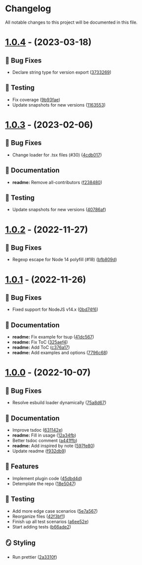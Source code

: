 # Changelog

All notable changes to this project will be documented in this file.

# [1.0.4](https://github.com/favware/esbuild-plugin-version-injector/compare/v1.0.3...v1.0.4) - (2023-03-18)

## 🐛 Bug Fixes

- Declare string type for version export ([3733269](https://github.com/favware/esbuild-plugin-version-injector/commit/3733269f04285f3ace0ca8d27fd2bbda07a145dc))

## 🧪 Testing

- Fix coverage ([9b93fae](https://github.com/favware/esbuild-plugin-version-injector/commit/9b93fae37a9704aaad9383bcfc54a2b2ef99cb3e))
- Update snapshots for new versions ([1163553](https://github.com/favware/esbuild-plugin-version-injector/commit/11635537a5a3bf1c6148adf356632a4dddc033d5))

# [1.0.3](https://github.com/favware/esbuild-plugin-version-injector/compare/v1.0.2...v1.0.3) - (2023-02-06)

## 🐛 Bug Fixes

- Change loader for .tsx files (#30) ([4cdb017](https://github.com/favware/esbuild-plugin-version-injector/commit/4cdb0177a63903cff6036b209ea9833f1248fb9d))

## 📝 Documentation

- **readme:** Remove all-contributors ([f238480](https://github.com/favware/esbuild-plugin-version-injector/commit/f23848070653ec1c6ee0118a5bdf8a3a16c5d336))

## 🧪 Testing

- Update snapshots for new versions ([40786af](https://github.com/favware/esbuild-plugin-version-injector/commit/40786af1b3625b4b230d6bc0527f1fe12548c825))

# [1.0.2](https://github.com/favware/esbuild-plugin-version-injector/compare/v1.0.1...v1.0.2) - (2022-11-27)

## 🐛 Bug Fixes

- Regexp escape for Node 14 polyfill (#18) ([bfb809d](https://github.com/favware/esbuild-plugin-version-injector/commit/bfb809deaecf0e6dd7ae9134734c801e3ed4c604))

# [1.0.1](https://github.com/favware/esbuild-plugin-version-injector/compare/v1.0.0...v1.0.1) - (2022-11-26)

## 🐛 Bug Fixes

- Fixed support for NodeJS v14.x ([0bd74f6](https://github.com/favware/esbuild-plugin-version-injector/commit/0bd74f68017c7d3889bd22f174566f62e782673f))

## 📝 Documentation

- **readme:** Fix example for tsup ([41dc567](https://github.com/favware/esbuild-plugin-version-injector/commit/41dc56701d1b5925dda433445979fea555a6a04f))
- **readme:** Fix ToC ([325aef4](https://github.com/favware/esbuild-plugin-version-injector/commit/325aef4d90db9b7c3661f30a03979b0caf2fc97c))
- **readme:** Add ToC ([c376a17](https://github.com/favware/esbuild-plugin-version-injector/commit/c376a1741b09bbcd11290324598542f8be24da1b))
- **readme:** Add examples and options ([7796c68](https://github.com/favware/esbuild-plugin-version-injector/commit/7796c687cc5374390a5741cdfa3d17379dd02001))

# [1.0.0](https://github.com/favware/esbuild-plugin-version-injector/tree/v1.0.0) - (2022-10-07)

## 🐛 Bug Fixes

- Resolve esbuild loader dynamically ([75a8d67](https://github.com/favware/esbuild-plugin-version-injector/commit/75a8d67a4afee71e4e14446390027ea8ec3d6a82))

## 📝 Documentation

- Improve tsdoc ([631142e](https://github.com/favware/esbuild-plugin-version-injector/commit/631142e07d9141d1eed090dbd604b42162ce2014))
- **readme:** Fill in usage ([12a34fb](https://github.com/favware/esbuild-plugin-version-injector/commit/12a34fba6d760d650980321d7db066a8974711b1))
- Better tsdoc comment ([a441ffb](https://github.com/favware/esbuild-plugin-version-injector/commit/a441ffb87fa86282c91485de3ce0d6463943b099))
- **readme:** Add inspired by note ([597fe80](https://github.com/favware/esbuild-plugin-version-injector/commit/597fe80b191b61619105844d0760b5eadb9518d1))
- Update readme ([f932db9](https://github.com/favware/esbuild-plugin-version-injector/commit/f932db92ecc8606050a1002450218e1f58eb4370))

## 🚀 Features

- Implement plugin code ([45dbd4d](https://github.com/favware/esbuild-plugin-version-injector/commit/45dbd4d7a57ff887fe5550189364ee1192ac55f3))
- Detemplate the repo ([18e5047](https://github.com/favware/esbuild-plugin-version-injector/commit/18e5047289ba006038f9e3e313e0e929342d4f75))

## 🧪 Testing

- Add more edge case scenarios ([5e7a567](https://github.com/favware/esbuild-plugin-version-injector/commit/5e7a567620dcfcc5106bbb78c4ffb9096629f725))
- Reorganize files ([42f3bf1](https://github.com/favware/esbuild-plugin-version-injector/commit/42f3bf101f09fbe6789451998c6186121d742932))
- Finish up all test scenarios ([a6ee52e](https://github.com/favware/esbuild-plugin-version-injector/commit/a6ee52e55dd3543cab4b3ef5e1ebb8278678afdd))
- Start adding tests ([b66ade2](https://github.com/favware/esbuild-plugin-version-injector/commit/b66ade2bc3dba7e2be3748ba872b6edae70da227))

## 🪞 Styling

- Run prettier ([2a3310f](https://github.com/favware/esbuild-plugin-version-injector/commit/2a3310fe7c6b3d2e6527875140c0bbcf8b7a1318))

